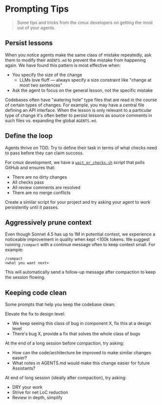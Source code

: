 # Prompting Tips

> Some tips and tricks from the cmux developers on getting the most out of your agents.

## Persist lessons

When you notice agents make the same class of mistake repeatedly, ask them to modify their `AGENTS.md`
to prevent the mistake from happening again. We have found this pattern is most effective when:

- You specify the size of the change
  - LLMs love fluff — always specify a size constraint like "change at most two sentences"
- Ask the agent to focus on the general lesson, not the specific mistake

Codebases often have "watering hole" type files that are read in the course of
certain types of changes. For example, you may have a central file defining an API interface. When
the lesson is only relevant to a particular type of change it's often better to persist lessons as
source comments in such files vs. expanding the global `AGENTS.md`.

## Define the loop

Agents thrive on TDD. Try to define their task in terms of what checks need to pass before they
can claim success.

For cmux development, we have a [`wait_pr_checks.sh`](https://github.com/coder/cmux/blob/main/scripts/wait_pr_checks.sh) script
that polls GitHub and ensures that:

- There are no dirty changes
- All checks pass
- All review comments are resolved
- There are no merge conflicts

Create a similar script for your project and try asking your agent to work persistently until it
passes.

## Aggressively prune context

Even though Sonnet 4.5 has up to 1M in potential context, we experience a noticeable improvement in
quality when kept <100k tokens. We suggest running `/compact` with a continue message
often to keep context small. For example:

```
/compact
<what you want next>
```

This will automatically send a follow-up message after compaction to keep the session flowing.

## Keeping code clean

Some prompts that help you keep the codebase clean:

Elevate the fix to design level:

- We keep seeing this class of bug in component X, fix this at a design level
- There's bug X, provide a fix that solves the whole class of bugs

At the end of a long session before compaction, try asking:

- How can the code/architecture be improved to make similar changes easier?
- What notes in AGENTS.md would make this change easier for future Assistants?

At end of long session (ideally after compaction), try asking:

- DRY your work
- Strive for net LoC reduction
- Review in depth, simplify
